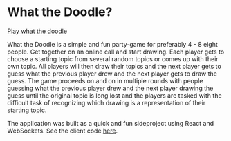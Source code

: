 # What the Doodle?

[Play what the doodle](https://what-the-doodle-client.vercel.app/)

What the Doodle is a simple and fun party-game for preferably 4 - 8 eight people. Get together on an online call and start drawing. Each player gets to choose a starting topic from several random topics or comes up with their own topic. All players will then draw their topics and the next player gets to guess what the previous player drew and the next player gets to draw the guess. The game proceeds on and on in multiple rounds with people guessing what the previous player drew and the next player drawing the guess until the original topic is long lost and the players are tasked with the difficult task of recognizing which drawing is a representation of their starting topic.

The application was built as a quick and fun sideproject using React and WebSockets.
See the client code [here](https://github.com/Jussinevavuori/what-the-doodle-server).
